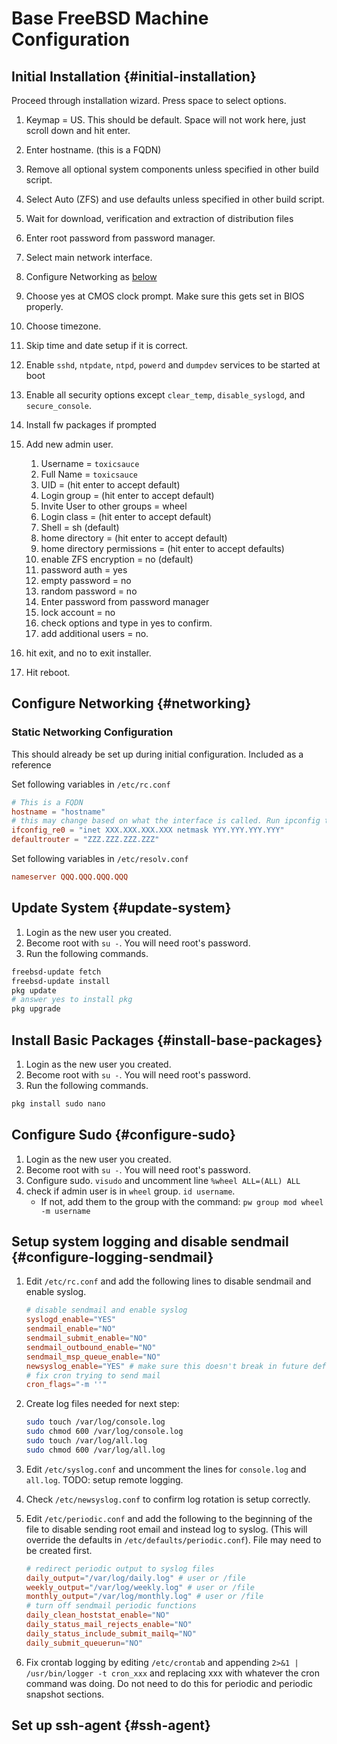 # Base FreeBSD Machine Configuration

## Initial Installation {#initial-installation}

Proceed through installation wizard. Press space to select options.

1.	Keymap = US. This should be default. Space will not work here, just scroll
	down and hit enter.

2.	Enter hostname. (this is a FQDN)

3.	Remove all optional system components unless specified in other build script.

4.	Select Auto (ZFS) and use defaults unless specified in other build script.

5.	Wait for download, verification and extraction of distribution files

6.	Enter root password from password manager.

7.	Select main network interface.

8.	Configure Networking as [below](#networking)

9.	Choose yes at CMOS clock prompt. Make sure this gets set in BIOS properly.

10.	Choose timezone.

11.	Skip time and date setup if it is correct.

12.	Enable `sshd`, `ntpdate`, `ntpd`, `powerd` and `dumpdev` services to be
	started at boot

13.	Enable all security options except `clear_temp`, `disable_syslogd`, and
	`secure_console`.

14.	Install fw packages if prompted

15.	Add new admin user.

	1.	Username = `toxicsauce`
	2.	Full Name = `toxicsauce`
	3.	UID = (hit enter to accept default)
	4.	Login group = (hit enter to accept default)
	5.	Invite User to other groups = wheel
	6.	Login class = (hit enter to accept default)
	7.	Shell = sh (default)
	8.	home directory = (hit enter to accept default)
	9.	home directory permissions = (hit enter to accept defaults)
	10.	enable ZFS encryption = no (default)
	11.	password auth = yes
	12.	empty password = no
	13.	random password = no
	14.	Enter password from password manager
	15.	lock account = no
	16.	check options and type in yes to confirm.
	17.	add additional users = no.

16.	hit exit, and no to exit installer.

17.	Hit reboot.

## Configure Networking {#networking}

### Static Networking Configuration

This should already be set up during initial configuration. Included as a reference

Set following variables in `/etc/rc.conf`

```conf
# This is a FQDN
hostname = "hostname"
# this may change based on what the interface is called. Run ipconfig to determine what interface is needed
ifconfig_re0 = "inet XXX.XXX.XXX.XXX netmask YYY.YYY.YYY.YYY"
defaultrouter = "ZZZ.ZZZ.ZZZ.ZZZ"
```

Set following variables in `/etc/resolv.conf`

```conf
nameserver QQQ.QQQ.QQQ.QQQ
```

## Update System {#update-system}

1.	Login as the new user you created.
2.	Become root with `su -`. You will need root's password.
3.	Run the following commands.

```sh
freebsd-update fetch
freebsd-update install
pkg update
# answer yes to install pkg
pkg upgrade
```

## Install Basic Packages {#install-base-packages}

1.	Login as the new user you created.
2.	Become root with `su -`. You will need root's password.
3.	Run the following commands.

```sh
pkg install sudo nano
```

## Configure Sudo {#configure-sudo}

1.	Login as the new user you created.
2.	Become root with `su -`. You will need root's password.
3.	Configure sudo. `visudo` and uncomment line `%wheel ALL=(ALL) ALL`
4.	check if admin user is in `wheel` group. `id username`.
	- If not, add them to the group with the command: `pw group mod wheel -m username`

## Setup system logging and disable sendmail {#configure-logging-sendmail}

1.	Edit `/etc/rc.conf` and add the following lines to disable sendmail and enable syslog.

	```conf
	# disable sendmail and enable syslog
	syslogd_enable="YES"
	sendmail_enable="NO"
	sendmail_submit_enable="NO"
	sendmail_outbound_enable="NO"
	sendmail_msp_queue_enable="NO"
	newsyslog_enable="YES" # make sure this doesn't break in future defaults
	# fix cron trying to send mail
	cron_flags="-m ''"
	```

2.	Create log files needed for next step:

	```sh
	sudo touch /var/log/console.log
	sudo chmod 600 /var/log/console.log
	sudo touch /var/log/all.log
	sudo chmod 600 /var/log/all.log
	```

3.	Edit `/etc/syslog.conf` and uncomment the lines for `console.log` and
	`all.log`. TODO: setup remote logging.

4.	Check `/etc/newsyslog.conf` to confirm log rotation is setup correctly.

5.	Edit `/etc/periodic.conf` and add the following to the beginning of the
	file to disable sending root email and instead log to syslog. (This will
	override the defaults in `/etc/defaults/periodic.conf`). File may need to
	be created first.

	```conf
	# redirect periodic output to syslog files
	daily_output="/var/log/daily.log" # user or /file
	weekly_output="/var/log/weekly.log" # user or /file
	monthly_output="/var/log/monthly.log" # user or /file
	# turn off sendmail periodic functions
	daily_clean_hoststat_enable="NO"
	daily_status_mail_rejects_enable="NO"
	daily_status_include_submit_mailq="NO"
	daily_submit_queuerun="NO"
	```

6.	Fix crontab logging by editing `/etc/crontab` and appending `2>&1 |
	/usr/bin/logger -t cron_xxx` and replacing xxx with whatever the cron
	command was doing.  Do not need to do this for periodic and periodic
	snapshot sections.

## Set up ssh-agent {#ssh-agent}
